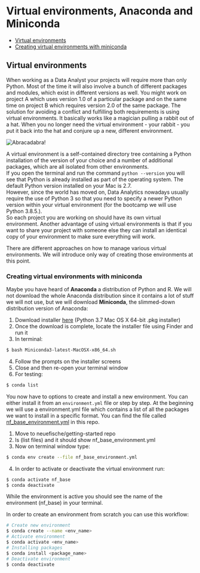 # Virtual environments, Anaconda and Miniconda

- [Virtual environments](#Virtual-environment)
- [Creating virtual environments with miniconda](#Creating-virtual-environments-with-miniconda)


## Virtual environments

When working as a Data Analyst your projects will require more than only Python. Most of the time it will also involve a bunch of different packages and modules, which exist in different versions as well. You might work on project A which uses version 1.0 of a particular package and on the same time on project B which requires version 2.0 of the same package. The solution for avoiding a conflict and fulfilling both requirements is using virtual environments. It basically works like a magician pulling a rabbit out of a hat. When you no longer need the virtual environment - your rabbit - you put it back into the hat and conjure up a new, different environment.

![Abracadabra!](https://media4.giphy.com/media/l41lPv1RcGVE1q5mo/giphy.gif)


A virtual environment is a self-contained directory tree containing a Python installation of the version of your choice and a number of additional packages, which are all isolated from other environments.  
If you open the terminal and run the command `python --version` you will see that Python is already installed as part of the operating system. The default Python version installed on your Mac is 2.7.   
However, since the world has moved on, Data Analytics nowadays usually require the use of Python 3 so that you need to specify a newer Python version within your virtual environment (for the bootcamp we will use Python 3.8.5.).  
So each project you are working on should have its own virtual environment. Another advantage of using virtual environments is that if you want to share your project with someone else they can install an identical copy of your environment to make sure everything will work.   

There are different approaches on how to manage various virtual environments. We will introduce only way of creating those environments at this point.

### Creating virtual environments with miniconda

Maybe you have heard of **Anaconda** a distribution of Python and R. We will not download the whole Anaconda distribution since it contains a lot of stuff we will not use, but we will download **Miniconda**, the slimmed-down distribution version of Anaconda:

1. Download installer [here](https://docs.conda.io/en/latest/miniconda.html) (Python 3.7 Mac OS X 64-bit .pkg installer)
2. Once the download is complete, locate the installer file using Finder and run it
3. In terminal:
```BASH 
$ bash Miniconda3-latest-MacOSX-x86_64.sh
```
4. Follow the prompts on the installer screens
5. Close and then re-open your terminal window
6. For testing: 
```BASH
$ conda list
```

You now have to options to create and install a new environment. You can either install it from an `environment.yml` file or step by step. At the beginning we will use a environment.yml file which contains a list of all the packages we want to install in a specific format. You can find the file called [nf_base_environment.yml](nf_base_environment.yml) in this repo.


1. Move to neuefische/getting-started repo
2. ls (list files) and it should show nf_base_environment.yml
3. Now on terminal window type: 
```BASH 
$ conda env create --file nf_base_environment.yml
 ```
4. In order to activate or deactivate the virtual environment run:
```BASH 
$ conda activate nf_base
$ conda deactivate
```
While the environment is active you should see the name of the environment (nf_base) in your terminal. 


In order to create an environment from scratch you can use this workflow:

```BASH 
# Create new environment
$ conda create --name <env_name>
# Activate environment 
$ conda activate <env_name>
# Installing packages 
$ conda install <package_name>
# Deactivate environment
$ conda deactivate 
```
